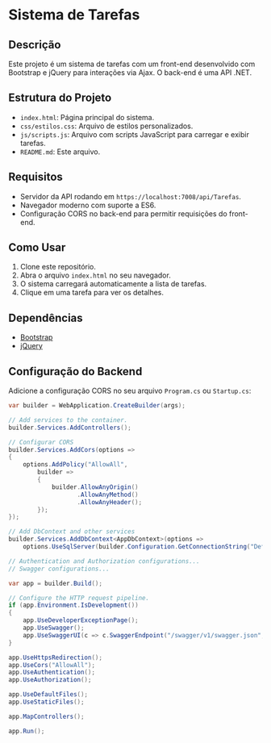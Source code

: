 # Sistema de Tarefas

## Descrição

Este projeto é um sistema de tarefas com um front-end desenvolvido com Bootstrap e jQuery para interações via Ajax. O back-end é uma API .NET.

## Estrutura do Projeto

- `index.html`: Página principal do sistema.
- `css/estilos.css`: Arquivo de estilos personalizados.
- `js/scripts.js`: Arquivo com scripts JavaScript para carregar e exibir tarefas.
- `README.md`: Este arquivo.

## Requisitos

- Servidor da API rodando em `https://localhost:7008/api/Tarefas`.
- Navegador moderno com suporte a ES6.
- Configuração CORS no back-end para permitir requisições do front-end.

## Como Usar

1. Clone este repositório.
2. Abra o arquivo `index.html` no seu navegador.
3. O sistema carregará automaticamente a lista de tarefas.
4. Clique em uma tarefa para ver os detalhes.

## Dependências

- [Bootstrap](https://getbootstrap.com/)
- [jQuery](https://jquery.com/)

## Configuração do Backend

Adicione a configuração CORS no seu arquivo `Program.cs` ou `Startup.cs`:

```csharp
var builder = WebApplication.CreateBuilder(args);

// Add services to the container.
builder.Services.AddControllers();

// Configurar CORS
builder.Services.AddCors(options =>
{
    options.AddPolicy("AllowAll",
        builder =>
        {
            builder.AllowAnyOrigin()
                   .AllowAnyMethod()
                   .AllowAnyHeader();
        });
});

// Add DbContext and other services
builder.Services.AddDbContext<AppDbContext>(options =>
    options.UseSqlServer(builder.Configuration.GetConnectionString("DefaultConnection")));

// Authentication and Authorization configurations...
// Swagger configurations...

var app = builder.Build();

// Configure the HTTP request pipeline.
if (app.Environment.IsDevelopment())
{
    app.UseDeveloperExceptionPage();
    app.UseSwagger();
    app.UseSwaggerUI(c => c.SwaggerEndpoint("/swagger/v1/swagger.json", "SistemaDeTarefas v1"));
}

app.UseHttpsRedirection();
app.UseCors("AllowAll");
app.UseAuthentication();
app.UseAuthorization();

app.UseDefaultFiles();
app.UseStaticFiles();

app.MapControllers();

app.Run();
